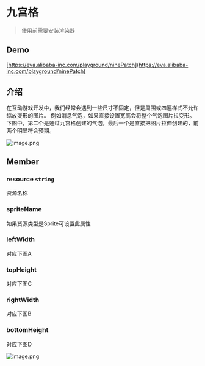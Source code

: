 # 九宫格

> 使用前需要安装渲染器

## Demo
[https://eva.alibaba-inc.com/playground/ninePatch](https://eva.alibaba-inc.com/playground/ninePatch)


## 介绍
在互动游戏开发中，我们经常会遇到一些尺寸不固定，但是周围或四遍样式不允许缩放变形的图片。
例如消息气泡，如果直接设置宽高会将整个气泡图片拉变形。
下图中，第二个是通过九宫格创建的气泡，最后一个是直接把图片拉伸创建的，前两个明显符合预期。


![image.png](https://intranetproxy.alipay.com/skylark/lark/0/2020/png/65745/1604844479065-65a38e22-ec4d-47e1-9cf8-26f424fd161f.png#align=left&display=inline&height=597&margin=%5Bobject%20Object%5D&name=image.png&originHeight=1194&originWidth=894&size=48023&status=done&style=none&width=447)


## Member
### resource `string` 
资源名称
### spriteName
如果资源类型是Sprite可设置此属性
### leftWidth
对应下图A
### topHeight
对应下图C
### rightWidth
对应下图B
### bottomHeight
对应下图D


![image.png](https://cdn.nlark.com/yuque/0/2020/png/107226/1585590941584-0ddb09bf-2e75-4fac-ab05-ae7311733ca7.png#align=left&display=inline&height=306&margin=%5Bobject%20Object%5D&name=image.png&originHeight=612&originWidth=932&size=91970&status=done&style=none&width=466)


